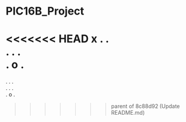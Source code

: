 # PIC16B_Project

<<<<<<< HEAD
x  .  . <br>
.  .  . <br>
.  o  . <br>
=======
. . . <br>
. . . <br>
. o . <br>
>>>>>>> parent of 8c88d92 (Update README.md)

